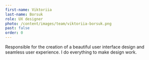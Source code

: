 ```yaml
---
first-name: Viktoriia
last-name: Borsuk
role: UX designer
photo: /content/images/team/viktoriia-borsuk.png
past: false
order: 0
---
```

Responsible for the creation of a beautiful user interface design and seamless user experience. I do everything to make design work.